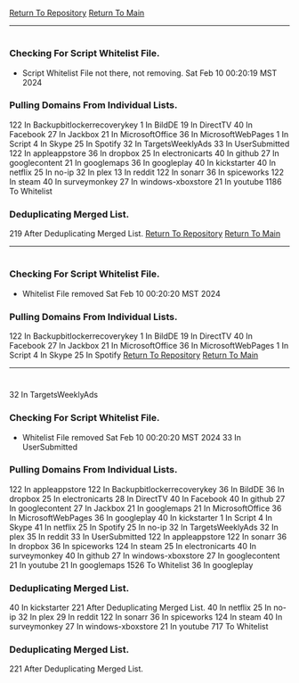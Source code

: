 [Return To Repository](https://github.com/DigitalWarrior/piholeparser/)
[Return To Main](https://github.com/DigitalWarrior/piholeparser/blob/master/RecentRunLogs/Mainlog.md)
____________________________________
# 
### Checking For Script Whitelist File.
* Script Whitelist File not there, not removing. Sat Feb 10 00:20:19 MST 2024
### Pulling Domains From Individual Lists.
122 In Backupbitlockerrecoverykey
1 In BildDE
19 In DirectTV
40 In Facebook
27 In Jackbox
21 In MicrosoftOffice
36 In MicrosoftWebPages
1 In Script
4 In Skype
25 In Spotify
32 In TargetsWeeklyAds
33 In UserSubmitted
122 In appleappstore
36 In dropbox
25 In electronicarts
40 In github
27 In googlecontent
21 In googlemaps
36 In googleplay
40 In kickstarter
40 In netflix
25 In no-ip
32 In plex
13 In reddit
122 In sonarr
36 In spiceworks
122 In steam
40 In surveymonkey
27 In windows-xboxstore
21 In youtube
1186 To Whitelist
### Deduplicating Merged List.
219 After Deduplicating Merged List.
[Return To Repository](https://github.com/DigitalWarrior/piholeparser/)
[Return To Main](https://github.com/DigitalWarrior/piholeparser/blob/master/RecentRunLogs/Mainlog.md)
____________________________________
# 
### Checking For Script Whitelist File.
* Whitelist File removed Sat Feb 10 00:20:20 MST 2024
### Pulling Domains From Individual Lists.
122 In Backupbitlockerrecoverykey
1 In BildDE
19 In DirectTV
40 In Facebook
27 In Jackbox
21 In MicrosoftOffice
36 In MicrosoftWebPages
1 In Script
4 In Skype
25 In Spotify
[Return To Repository](https://github.com/DigitalWarrior/piholeparser/)
[Return To Main](https://github.com/DigitalWarrior/piholeparser/blob/master/RecentRunLogs/Mainlog.md)
____________________________________
# 
32 In TargetsWeeklyAds
### Checking For Script Whitelist File.
* Whitelist File removed Sat Feb 10 00:20:20 MST 2024
33 In UserSubmitted
### Pulling Domains From Individual Lists.
122 In appleappstore
122 In Backupbitlockerrecoverykey
36 In BildDE
36 In dropbox
25 In electronicarts
28 In DirectTV
40 In Facebook
40 In github
27 In googlecontent
27 In Jackbox
21 In googlemaps
21 In MicrosoftOffice
36 In MicrosoftWebPages
36 In googleplay
40 In kickstarter
1 In Script
4 In Skype
41 In netflix
25 In Spotify
25 In no-ip
32 In TargetsWeeklyAds
32 In plex
35 In reddit
33 In UserSubmitted
122 In appleappstore
122 In sonarr
36 In dropbox
36 In spiceworks
124 In steam
25 In electronicarts
40 In surveymonkey
40 In github
27 In windows-xboxstore
27 In googlecontent
21 In youtube
21 In googlemaps
1526 To Whitelist
36 In googleplay
### Deduplicating Merged List.
40 In kickstarter
221 After Deduplicating Merged List.
40 In netflix
25 In no-ip
32 In plex
29 In reddit
122 In sonarr
36 In spiceworks
124 In steam
40 In surveymonkey
27 In windows-xboxstore
21 In youtube
717 To Whitelist
### Deduplicating Merged List.
221 After Deduplicating Merged List.
